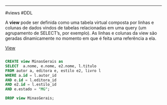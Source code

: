 -----
#views #DDL 

A **view** pode ser definida como uma tabela virtual composta por linhas e colunas de dados vindos de tabelas relacionadas em uma query (um agrupamento de SELECT’s, por exemplo). As linhas e colunas da view são geradas dinamicamente no momento em que é feita uma referência a ela.

[View](http://www.devmedia.com.br/conceitos-e-criacao-de-views-no-sql-server/22390)

```SQL

CREATE view MinasGerais as
SELECT  a.nome, e.nome, e2.nome, l.titulo  
FROM autor a, editora e, estilo e2, livro l 
WHERE a.id = l.autor_id 
AND e.id = l.editora_id 
AND e2.id = l.estilo_id 
AND e.estado = "MG";

DROP view MinasGerais;

